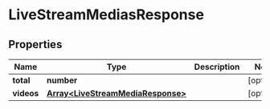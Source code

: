 
# LiveStreamMediasResponse

## Properties

Name | Type | Description | Notes
------------ | ------------- | ------------- | -------------
**total** | **number** |  |  [optional]
**videos** | [**Array&lt;LiveStreamMediaResponse&gt;**](LiveStreamMediaResponse.md) |  |  [optional]



